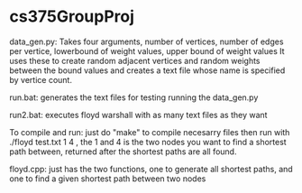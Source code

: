 # cs375GroupProj

data_gen.py: Takes four arguments, number of vertices, number of edges per vertice, lowerbound of weight values, upper bound of weight values
It uses these to create random adjacent vertices and random weights between the bound values and creates a text file whose name is specified by vertice count.

run.bat: generates the text files for testing running the data_gen.py 

run2.bat: executes floyd warshall with as many text files as they want

To compile and run: just do "make" to compile necesarry files then run with
./floyd test.txt 1 4 , the 1 and 4 is the two nodes you want to find a shortest path between,  returned after the shortest paths are all found.

floyd.cpp: just has the two functions, one to generate all shortest paths, and one to find a given shortest path between two nodes
